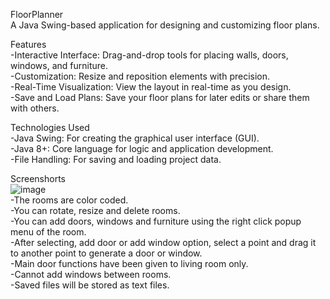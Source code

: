 FloorPlanner  
A Java Swing-based application for designing and customizing floor plans.  

Features   
-Interactive Interface: Drag-and-drop tools for placing walls, doors, windows, and furniture.  
-Customization: Resize and reposition elements with precision.  
-Real-Time Visualization: View the layout in real-time as you design.  
-Save and Load Plans: Save your floor plans for later edits or share them with others.  

Technologies Used  
-Java Swing: For creating the graphical user interface (GUI).  
-Java 8+: Core language for logic and application development.  
-File Handling: For saving and loading project data.  

Screenshorts  
![image](https://github.com/user-attachments/assets/41c18fa5-a2a4-4a48-b133-7b067a7ad674)  
-The rooms are color coded.  
-You can rotate, resize and delete rooms.  
-You can add doors, windows and furniture using the right click popup menu of the room.  
-After selecting, add door or add window option, select a point and drag it to another point to generate a door or window.  
-Main door functions have been given to living room only.  
-Cannot add windows between rooms.  
-Saved files will be stored as text files.  
